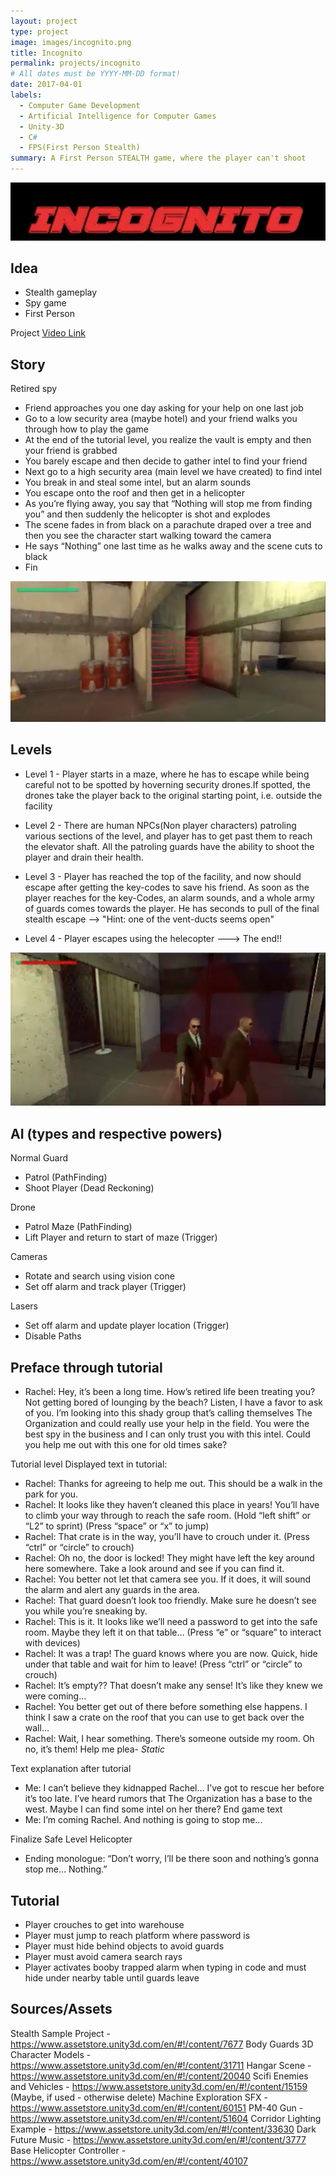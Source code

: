 ```yaml
---
layout: project
type: project
image: images/incognito.png
title: Incognito
permalink: projects/incognito
# All dates must be YYYY-MM-DD format!
date: 2017-04-01
labels:
  - Computer Game Development
  - Artificial Intelligence for Computer Games
  - Unity-3D
  - C#
  - FPS(First Person Stealth)
summary: A First Person STEALTH game, where the player can't shoot
---
```

<img class="ui image" src="../images/incognito_header.png">

## Idea
* Stealth gameplay 
* Spy game
* First Person

Project [Video Link](https://www.youtube.com/watch?v=HOaqC1x4dZk)
<div class="ui embed" data-source="youtube" data-id="HOaqC1x4dZk" >
</div>

## Story
Retired spy
* Friend approaches you one day asking for your help on one last job
* Go to a low security area (maybe hotel) and your friend walks you through how to play the game
* At the end of the tutorial level, you realize the vault is empty and then your friend is grabbed
* You barely escape and then decide to gather intel to find your friend
* Next go to a high security area (main level we have created) to find intel
* You break in and steal some intel, but an alarm sounds
* You escape onto the roof and then get in a helicopter
* As you’re flying away, you say that “Nothing will stop me from finding you” and then suddenly the helicopter is shot and explodes
* The scene fades in from black on a parachute draped over a tree and then you see the character start walking toward the camera
* He says “Nothing” one last time as he walks away and the scene cuts to black
* Fin

<img class="ui image" src="../images/map.png">

## Levels
* Level 1 - Player starts in a maze, where he has to escape while being careful not to be spotted by hoverning security drones.If spotted, the drones take the player back to the original starting point, i.e. outside the facility

* Level 2 - There are human NPCs(Non player characters) patroling various sections of the level, and player has to get past them to reach the elevator shaft. All the patroling guards have the ability to shoot the player and drain their health.

* Level 3 - Player has reached the top of the facility, and now should escape after getting the key-codes to save his friend. As soon as the player reaches for the key-Codes, an alarm sounds, and a whole army of guards comes towards the player. He has seconds to pull of the final stealth escape --> "Hint: one of the vent-ducts seems open"

* Level 4 - Player escapes using the helecopter ---> The end!!

<img class="ui image" src="../images/guards.png">

## AI (types and respective powers)
Normal Guard
* Patrol (PathFinding)
* Shoot Player (Dead Reckoning)

Drone
* Patrol Maze (PathFinding)
* Lift Player and return to start of maze (Trigger)

Cameras
* Rotate and search using vision cone
* Set off alarm and track player (Trigger)

Lasers
* Set off alarm and update player location (Trigger)
* Disable Paths




## Preface through tutorial
* Rachel: Hey, it’s been a long time. How’s retired life been treating you? Not getting bored of lounging by the beach? Listen, I have a favor to ask of you. I’m looking into this shady group that’s calling themselves The Organization and could really use your help in the field. You were the best spy in the business and I can only trust you with this intel. Could you help me out with this one for old times sake?

Tutorial level
Displayed text in tutorial:
* Rachel: Thanks for agreeing to help me out. This should be a walk in the park for you.
* Rachel: It looks like they haven’t cleaned this place in years! You’ll have to climb your way through to reach the safe room. (Hold “left shift” or “L2” to sprint) (Press “space” or “x” to jump)
* Rachel: That crate is in the way, you’ll have to crouch under it. (Press “ctrl” or “circle” to crouch)
* Rachel: Oh no, the door is locked! They might have left the key around here somewhere. Take a look around and see if you can find it.
* Rachel: You better not let that camera see you. If it does, it will sound the alarm and alert any guards in the area.
* Rachel: That guard doesn’t look too friendly. Make sure he doesn’t see you while you’re sneaking by.
* Rachel: This is it. It looks like we’ll need a password to get into the safe room. Maybe they left it on that table… (Press “e” or “square” to interact with devices)
* Rachel: It was a trap! The guard knows where you are now. Quick, hide under that table and wait for him to leave! (Press “ctrl” or “circle” to crouch)
* Rachel: It’s empty?? That doesn’t make any sense! It’s like they knew we were coming…
* Rachel: You better get out of there before something else happens. I think I saw a crate on the roof that you can use to get back over the wall…
* Rachel: Wait, I hear something. There’s someone outside my room. Oh no, it’s them! Help me plea- *Static*

Text explanation after tutorial
* Me: I can’t believe they kidnapped Rachel… I’ve got to rescue her before it’s too late. I’ve heard rumors that The Organization has a base to the west. Maybe I can find some intel on her there?
End game text
* Me: I’m coming Rachel. And nothing is going to stop me...

Finalize Safe Level
Helicopter
* Ending monologue: “Don’t worry, I’ll be there soon and nothing’s gonna stop me… Nothing.”


## Tutorial
* Player crouches to get into warehouse
* Player must jump to reach platform where password is
* Player must hide behind objects to avoid guards
* Player must avoid camera search rays
* Player activates booby trapped alarm when typing in code and must hide under nearby table until guards leave


## Sources/Assets
Stealth Sample Project - https://www.assetstore.unity3d.com/en/#!/content/7677
Body Guards 3D Character Models - https://www.assetstore.unity3d.com/en/#!/content/31711
Hangar Scene - https://www.assetstore.unity3d.com/en/#!/content/20040
Scifi Enemies and Vehicles - https://www.assetstore.unity3d.com/en/#!/content/15159 
(Maybe, if used - otherwise delete) Machine Exploration SFX - https://www.assetstore.unity3d.com/en/#!/content/60151
PM-40 Gun - https://www.assetstore.unity3d.com/en/#!/content/51604
Corridor Lighting Example - https://www.assetstore.unity3d.com/en/#!/content/33630
Dark Future Music - https://www.assetstore.unity3d.com/en/#!/content/3777
Base Helicopter Controller -
	https://www.assetstore.unity3d.com/en/#!/content/40107
